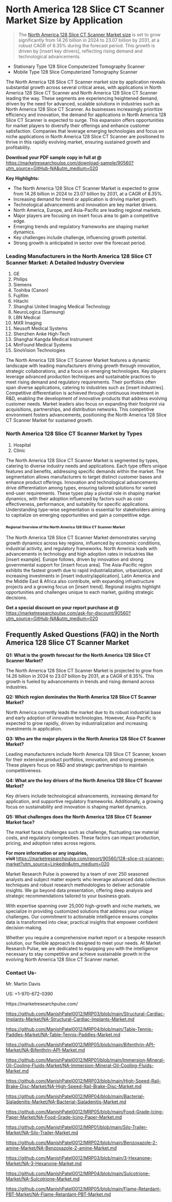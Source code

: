 <h1>North America 128 Slice CT Scanner Market&nbsp;Size by Application</h1><blockquote><p>The <a href="https://marketresearchpulse.com/download-sample/90560?utm_source=GitHub-NA&amp;utm_medium=020">North America 128 Slice CT Scanner Market size</a> is set to grow significantly from 14.26 billion in 2024 to 23.07 billion by 2031, at a robust CAGR of 8.35% during the forecast period. This growth is driven by [insert key drivers], reflecting rising demand and technological advancements.</p></blockquote><ul><li>Stationary Type 128 Slice Computerized Tomography Scanner<li> Mobile Type 128 Slice Computerized Tomography Scanner</li></ul><p>The North America 128 Slice CT Scanner market size by application reveals substantial growth across several critical areas, with applications in North America 128 Slice CT Scanner and North America 128 Slice CT Scanner leading the way. These segments are experiencing heightened demand, driven by the need for advanced, scalable solutions in industries such as North America 128 Slice CT Scanner. As businesses increasingly prioritize efficiency and innovation, the demand for applications in North America 128 Slice CT Scanner is expected to surge. This expansion offers opportunities for market players to diversify their offerings and enhance customer satisfaction. Companies that leverage emerging technologies and focus on niche applications in North America 128 Slice CT Scanner are positioned to thrive in this rapidly evolving market, ensuring sustained growth and profitability.</p><p><strong>Download your PDF sample copy in full at @ </strong><a href="https://marketresearchpulse.com/download-sample/90560?utm_source=GitHub-NA&amp;utm_medium=020">https://marketresearchpulse.com/download-sample/90560?utm_source=GitHub-NA&amp;utm_medium=020</a></p><p><strong>Key Highlights: </strong></p><ul><li>The North America 128 Slice CT Scanner Market is expected to grow from 14.26 billion in 2024 to 23.07 billion by 2031, at a CAGR of 8.35%.</li><li>Increasing demand for trend or application is driving market growth.</li><li>Technological advancements and innovation are key market drivers.</li><li>North America, Europe, and Asia-Pacific are leading regional markets.</li><li>Major players are focusing on insert focus area to gain a competitive edge.</li><li>Emerging trends and regulatory frameworks are shaping market dynamics.</li><li>Key challenges include challenge, influencing growth potential.</li><li>Strong growth is anticipated in sector over the forecast period.</li></ul><h3>Leading Manufacturers in the North America 128 Slice CT Scanner Market: A Detailed Industry Overview</h3><ol><li>GE</li><li>Philips</li><li>Siemens</li><li>Toshiba (Canon)</li><li>Fujifilm</li><li>Hitachi</li><li>Shanghai United Imaging Medical Technology</li><li>NeuroLogica (Samsung)</li><li>LBN Medical</li><li>MXR Imaging</li><li>Neusoft Medical Systems</li><li>Shenzhen Anke High-Tech</li><li>Shanghai Kangda Medical Instrument</li><li>MinFound Medical Systems</li><li>SinoVision Technologies</li></ol><div class="flex max-w-full flex-col flex-grow"><div class="min-h-8 text-message flex w-full flex-col items-end gap-2 whitespace-normal break-words [.text-message+&amp;]:mt-5" dir="auto" data-message-author-role="assistant" data-message-id="fd8432e4-4910-450d-b182-61b7bfb0a01f" data-message-model-slug="gpt-4o"><div class="flex w-full flex-col gap-1 empty:hidden first:pt-[3px]"><div class="markdown prose w-full break-words dark:prose-invert light"><p>The North America 128 Slice CT Scanner Market features a dynamic landscape with leading manufacturers driving growth through innovation, strategic collaborations, and a focus on emerging technologies. Key players leverage advanced production techniques and sustainable practices to meet rising demand and regulatory requirements. Their portfolios often span diverse applications, catering to industries such as [insert industries]. Competitive differentiation is achieved through continuous investment in R&amp;D, enabling the development of innovative products that address evolving customer needs. Market leaders also focus on expanding their footprint via acquisitions, partnerships, and distribution networks. This competitive environment fosters advancements, positioning the North America 128 Slice CT Scanner Market for sustained growth.</p></div></div></div></div><h3>North America 128 Slice CT Scanner Market by Types</h3><ol><li>Hospital<li> Clinic</li></ol><div class="flex max-w-full flex-col flex-grow"><div class="min-h-8 text-message flex w-full flex-col items-end gap-2 whitespace-normal break-words [.text-message+&amp;]:mt-5" dir="auto" data-message-author-role="assistant" data-message-id="084470be-0bb7-4664-bddf-5156b4f41249" data-message-model-slug="gpt-4o-mini"><div class="flex w-full flex-col gap-1 empty:hidden first:pt-[3px]"><div class="markdown prose w-full break-words dark:prose-invert light"><p>The North America 128 Slice CT Scanner Market is segmented by types, catering to diverse industry needs and applications. Each type offers unique features and benefits, addressing specific demands within the market. The segmentation allows manufacturers to target distinct customer bases and enhance product offerings. Innovation and technological advancements drive differentiation among types, ensuring tailored solutions for varied end-user requirements. These types play a pivotal role in shaping market dynamics, with their adoption influenced by factors such as cost-effectiveness, performance, and suitability for specific applications. Understanding type-wise segmentation is essential for stakeholders aiming to capitalize on emerging opportunities and gain a competitive edge.</p></div></div></div></div><h3><span style="font-size: 11px;">Regional Overview of the North America 128 Slice CT Scanner Market</span></h3><div class="flex max-w-full flex-col flex-grow"><div class="min-h-8 text-message flex w-full flex-col items-end gap-2 whitespace-normal break-words [.text-message+&amp;]:mt-5" dir="auto" data-message-author-role="assistant" data-message-id="e9038762-ce64-4e30-91c9-9bd413514231" data-message-model-slug="gpt-4o-mini"><div class="flex w-full flex-col gap-1 empty:hidden first:pt-[3px]"><div class="markdown prose w-full break-words dark:prose-invert light"><p>The North America 128 Slice CT Scanner Market demonstrates varying growth dynamics across key regions, influenced by economic conditions, industrial activity, and regulatory frameworks. North America leads with advancements in technology and high adoption rates in industries like [insert example]. Europe follows, driven by innovation and strong governmental support for [insert focus area]. The Asia-Pacific region exhibits the fastest growth due to rapid industrialization, urbanization, and increasing investments in [insert industry/application]. Latin America and the Middle East &amp; Africa also contribute, with expanding infrastructure projects and a growing focus on [insert trend]. Regional insights highlight opportunities and challenges unique to each market, guiding strategic decisions.</p></div></div></div></div><p><strong>Get a special discount on your report purchase at @ </strong><a href="https://marketresearchpulse.com/ask-for-discount/90560?utm_source=GitHub-NA&amp;utm_medium=020">https://marketresearchpulse.com/ask-for-discount/90560?utm_source=GitHub-NA&amp;utm_medium=020</a></p><h2>Frequently Asked Questions (FAQ) in the North America 128 Slice CT Scanner Market</h2><p><strong>Q1: What is the growth forecast for the North America 128 Slice CT Scanner Market?</strong></p><p>The North America 128 Slice CT Scanner Market is projected to grow from 14.26 billion in 2024 to 23.07 billion by 2031, at a CAGR of 8.35%. This growth is fueled by advancements in trends and rising demand across industries.</p><p><strong>Q2: Which region dominates the North America 128 Slice CT Scanner Market?</strong></p><p>North America currently leads the market due to its robust industrial base and early adoption of innovative technologies. However, Asia-Pacific is expected to grow rapidly, driven by industrialization and increasing investments in application.</p><p><strong>Q3: Who are the major players in the North America 128 Slice CT Scanner Market?</strong></p><p>Leading manufacturers include North America 128 Slice CT Scanner, known for their extensive product portfolios, innovation, and strong presence. These players focus on R&amp;D and strategic partnerships to maintain competitiveness.</p><p><strong>Q4: What are the key drivers of the North America 128 Slice CT Scanner Market?</strong></p><p>Key drivers include technological advancements, increasing demand for application, and supportive regulatory frameworks. Additionally, a growing focus on sustainability and innovation is shaping market dynamics.</p><p><strong>Q5: What challenges does the North America 128 Slice CT Scanner Market face?</strong></p><p>The market faces challenges such as challenge, fluctuating raw material costs, and regulatory complexities. These factors can impact production, pricing, and adoption rates across regions.</p><p><strong>For more information or any inquiries, visit&nbsp;</strong><a href="https://marketresearchpulse.com/report/90560/128-slice-ct-scanner-market?utm_source=Linkedin&utm_medium=020">https://marketresearchpulse.com/report/90560/128-slice-ct-scanner-market?utm_source=Linkedin&utm_medium=020</a></p><p>Market Research Pulse is powered by a team of over 250 seasoned analysts and subject matter experts who leverage advanced data collection techniques and robust research methodologies to deliver actionable insights. We go beyond data presentation, offering deep analysis and strategic recommendations tailored to your business goals.</p><p>With expertise spanning over 25,000 high-growth and niche markets, we specialize in providing customized solutions that address your unique challenges. Our commitment to actionable intelligence ensures complex data is transformed into clear, practical insights that empower confident decision-making.</p><p>Whether you require a comprehensive market report or a bespoke research solution, our flexible approach is designed to meet your needs. At Market Research Pulse, we are dedicated to equipping you with the intelligence necessary to stay competitive and achieve sustainable growth in the evolving North America 128 Slice CT Scanner market.</p><h3><strong>Contact Us-</strong></h3><p>Mr. Martin Davis</p><p>US: +1-970-672-0390</p><p>https://marketresearchpulse.com/</p><p><a href="https://github.com/ManishPatel0012/MRP03/blob/main/Structural-Cardiac-Implants-Market/NA-Structural-Cardiac-Implants-Market.md">https://github.com/ManishPatel0012/MRP03/blob/main/Structural-Cardiac-Implants-Market/NA-Structural-Cardiac-Implants-Market.md</a></p><p><a href="https://github.com/ManishPatel0012/MRP04/blob/main/Table-Tennis-Paddles-Market/NA-Table-Tennis-Paddles-Market.md">https://github.com/ManishPatel0012/MRP04/blob/main/Table-Tennis-Paddles-Market/NA-Table-Tennis-Paddles-Market.md</a></p><p><a href="https://github.com/ManishPatel0012/MRP05/blob/main/Bifenthrin-API-Market/NA-Bifenthrin-API-Market.md">https://github.com/ManishPatel0012/MRP05/blob/main/Bifenthrin-API-Market/NA-Bifenthrin-API-Market.md</a></p><p><a href="https://github.com/ManishPatel0012/MRP01/blob/main/Immersion-Mineral-Oil-Cooling-Fluids-Market/NA-Immersion-Mineral-Oil-Cooling-Fluids-Market.md">https://github.com/ManishPatel0012/MRP01/blob/main/Immersion-Mineral-Oil-Cooling-Fluids-Market/NA-Immersion-Mineral-Oil-Cooling-Fluids-Market.md</a></p><p><a href="https://github.com/ManishPatel0012/MRP03/blob/main/High-Speed-Rail-Brake-Disc-Market/NA-High-Speed-Rail-Brake-Disc-Market.md">https://github.com/ManishPatel0012/MRP03/blob/main/High-Speed-Rail-Brake-Disc-Market/NA-High-Speed-Rail-Brake-Disc-Market.md</a></p><p><a href="https://github.com/ManishPatel0012/MRP04/blob/main/Bacterial-Sialadenitis-Market/NA-Bacterial-Sialadenitis-Market.md">https://github.com/ManishPatel0012/MRP04/blob/main/Bacterial-Sialadenitis-Market/NA-Bacterial-Sialadenitis-Market.md</a></p><p><a href="https://github.com/ManishPatel0012/MRP05/blob/main/Food-Grade-Icing-Paper-Market/NA-Food-Grade-Icing-Paper-Market.md">https://github.com/ManishPatel0012/MRP05/blob/main/Food-Grade-Icing-Paper-Market/NA-Food-Grade-Icing-Paper-Market.md</a></p><p><a href="https://github.com/ManishPatel0012/MRP01/blob/main/Silo-Trailer-Market/NA-Silo-Trailer-Market.md">https://github.com/ManishPatel0012/MRP01/blob/main/Silo-Trailer-Market/NA-Silo-Trailer-Market.md</a></p><p><a href="https://github.com/ManishPatel0012/MRP02/blob/main/Benzoxazole-2-amine-Market/NA-Benzoxazole-2-amine-Market.md">https://github.com/ManishPatel0012/MRP02/blob/main/Benzoxazole-2-amine-Market/NA-Benzoxazole-2-amine-Market.md</a></p><p><a href="https://github.com/ManishPatel0012/MRP03/blob/main/3-Hexanone-Market/NA-3-Hexanone-Market.md">https://github.com/ManishPatel0012/MRP03/blob/main/3-Hexanone-Market/NA-3-Hexanone-Market.md</a></p><p><a href="https://github.com/ManishPatel0012/MRP04/blob/main/Sulcotrione-Market/NA-Sulcotrione-Market.md">https://github.com/ManishPatel0012/MRP04/blob/main/Sulcotrione-Market/NA-Sulcotrione-Market.md</a></p><p><a href="https://github.com/ManishPatel0012/MRP05/blob/main/Flame-Retardant-PBT-Market/NA-Flame-Retardant-PBT-Market.md">https://github.com/ManishPatel0012/MRP05/blob/main/Flame-Retardant-PBT-Market/NA-Flame-Retardant-PBT-Market.md</a></p>
